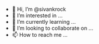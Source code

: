 - 👋 Hi, I’m @sivankrock
- 👀 I’m interested in ...
- 🌱 I’m currently learning ...
- 💞️ I’m looking to collaborate on ...
- 📫 How to reach me ...

<!---
sivankrock/sivankrock is a ✨ special ✨ repository because its `README.md` (this file) appears on your GitHub profile.
You can click the Preview link to take a look at your changes.
--->
